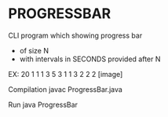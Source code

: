 # PROGRESSBAR

CLI program which showing progress bar 
- of size N  
- with intervals in SECONDS provided after N

EX: 20 1 1 1 3 5 3 1 1 3 2 2 2
[image]

Compilation
javac ProgressBar.java

Run 
java ProgressBar
